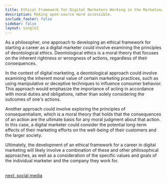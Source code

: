 ```yaml
---
title: Ethical Framework for Digital Marketers Working in the Marketing  Industry
description: Making open-source more accessible.
include_footer: false
sidebar: false
layout: single2
---
```


<p>
As a philosopher, one approach to developing an ethical framework for starting a career as a digital marketer could involve examining the principles of deontological ethics. Deontological ethics is a moral theory that focuses on the inherent rightness or wrongness of actions, regardless of their consequences.

In the context of digital marketing, a deontological approach could involve examining the inherent moral value of certain marketing practices, such as using manipulative or deceptive techniques to influence consumer behavior. This approach would emphasize the importance of acting in accordance with moral duties and obligations, rather than solely considering the outcomes of one's actions.

Another approach could involve exploring the principles of consequentialism, which is a moral theory that holds that the consequences of an action are the ultimate basis for any moral judgment about that action. In this case, a digital marketer could consider the potential long-term effects of their marketing efforts on the well-being of their customers and the larger society.

Ultimately, the development of an ethical framework for a career in digital marketing will likely involve a combination of these and other philosophical approaches, as well as a consideration of the specific values and goals of the individual marketer and the company they work for.

<br>
<a href="https://workdojos.com/digitalmarketers/social">next: social media</a>
</p>